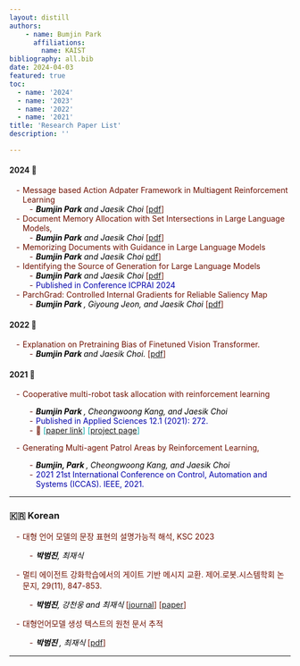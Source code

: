 ```yaml
---
layout: distill
authors: 
    - name: Bumjin Park
      affiliations:
        name: KAIST
bibliography: all.bib
date: 2024-04-03
featured: true
toc:
  - name: '2024'
  - name: '2023'
  - name: '2022'
  - name: '2021'
title: 'Research Paper List'
description: ''

---
```

<style>
  ul { list-style-type: "- "; }
  li {color:#6f1000; font-weight:400;}
  strong {font-weight:700}
  i {color:black}
  </style>

<h4 id='2024' >2024 🌸 </h4>

* Message based Action Adpater Framework in Multiagent Reinforcement Learning
   *  <i>  <strong>Bumjin Park</strong> and Jaesik Choi </i> [[pdf](https://drive.google.com/file/d/1hX2616u-BdJ-04cUnDq2FAfan7mxlmaT/view?usp=sharing)]
* Document Memory Allocation with Set Intersections in Large Language Models, 
   *  <i> <strong>Bumjin Park</strong> and Jaesik Choi </i> [[pdf](https://drive.google.com/file/d/1LtM3HetpCO6O_exr99UQdpFGUXe5oN6V/view?usp=sharing)] 
* Memorizing Documents with Guidance in Large Language Models
   * <i><strong>Bumjin Park</strong> and Jaesik Choi </i>  [pdf](https://drive.google.com/file/d/1eMXQKlSGJEFmdn1lmz0jGbGTKtSwKzpa/view?usp=sharing)] 
* Identifying the Source of Generation for Large Language Models
   *   <i> <strong>Bumjin Park</strong> and Jaesik Choi </i> [[pdf](https://drive.google.com/file/d/1pdtxDgWIBN5shBs7_-ORUay0DilsK_sS/view?usp=drive_link)]  
   *  <tag style='color:#0000AA;'>  Published in Conference ICPRAI 2024 </tag>
* ParchGrad: Controlled Internal Gradients for Reliable Saliency Map 
   * <i>  <strong>Bumjin Park </strong>, Giyoung Jeon, and Jaesik Choi </i> [[pdf](https://drive.google.com/file/d/1E_7MIQFcM3livmezMwD1fHmz6gwHm4j1/view?usp=sharing)]


<h4 id='2022' > 2022 📖 </h4>

* Explanation on Pretraining Bias of Finetuned Vision Transformer. 
  *  <i>  <strong> Bumjin Park  </strong> and Jaesik Choi. </i>  [[pdf](https://arxiv.org/abs/2211.15428)]

<h4 id='2021' > 2021 🌱 </h4>


* Cooperative multi-robot task allocation with reinforcement learning<d-cite key="park2021cooperative" ></d-cite>
  *  <i>  <strong> Bumjin Park </strong>, Cheongwoong Kang, and Jaesik Choi </i>  
  * <tag style='color:#0000AA;'> Published in Applied Sciences 12.1 (2021): 272. </tag> 
  * 🔗 <span style='color:#00AAAA;' markdown="1">  [[paper link](https://www.mdpi.com/2076-3417/12/1/272)] </span>  <span style='color:#00AAAA;' markdown="1">  [[project page](https://fxnnxc.github.io/side_papers/multirobot_allocation//)] </span> 

* Generating Multi-agent Patrol Areas by Reinforcement Learning, 
  * <i> <strong> Bumjin, Park </strong>  , Cheongwoong Kang, and Jaesik Choi </i>   
  * <tag style='color:#0000AA;'> 2021 21st International Conference on Control, Automation and Systems (ICCAS). IEEE, 2021.</tag> 


---

### 🇰🇷  Korean 

* 대형 언어 모델의 문장 표현의 설명가능적 해석, KSC 2023
  *  <i><strong> 박범진</strong>, 최재식 </i> 
* 멀티 에이전트 강화학습에서의 게이트 기반 메시지 교환. 제어.로봇.시스템학회 논문지, 29(11), 847-853. 
  * <i><strong> 박범진</strong>, 강천웅 and 최재식 </i>  [[journal](https://www.kci.go.kr/kciportal/ci/sereArticleSearch/ciSereArtiView.kci?sereArticleSearchBean.artiId=ART003013340)] [[paper](https://drive.google.com/file/d/1icI0qQpRqa1pQPypUuVgmG7xhvlXmlQv/view)] 

* 대형언어모델 생성 텍스트의 원천 문서 추적 
    * <i> <strong> 박범진 </strong>, 최재식 </i> [[pdf](https://drive.google.com/file/d/1P_PNXe1vjrrlVOQdvJ0H8DnH6ncY-xTf/view?usp=drive_link)] 

---

